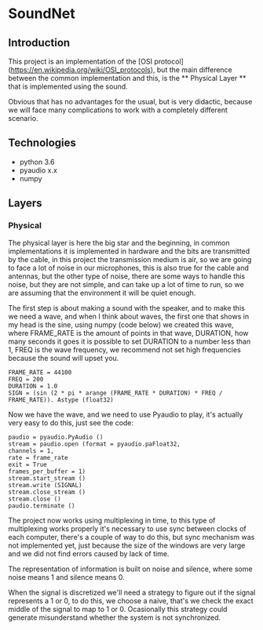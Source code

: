 # SoundNet
## Introduction
This project is an implementation of the [OSI protocol] (https://en.wikipedia.org/wiki/OSI_protocols), but the main difference
between the common implementation and this, is the ** Physical Layer ** that is implemented using the sound.

Obvious that has no advantages for the usual, but is very didactic, because we will face many complications
to work with a completely different scenario.
## Technologies
- python 3.6
- pyaudio x.x
- numpy

## Layers
### Physical
The physical layer is here the big star and the beginning, in common implementations it is implemented in hardware and the bits
are transmitted by the cable, in this project the transmission medium is air, so we are going to face a lot of noise in
our microphones, this is also true for the cable and antennas, but the other type of noise, there are some ways to
handle this noise, but they are not simple, and can take up a lot of time to run, so we are assuming that the environment
it will be quiet enough.

The first step is about making a sound with the speaker, and to make this we need a wave, and when I think about waves, 
the first one that shows in my head is the sine, using numpy (code below)
we created this wave, where FRAME_RATE is the amount of points in that wave, DURATION, how many seconds it goes
it is possible to set DURATION to a number less than 1, FREQ is the wave frequency, we recommend not
set high frequencies because the sound will upset you.

    FRAME_RATE = 44100
    FREQ = 200
    DURATION = 1.0
    SIGN = (sin (2 * pi * arange (FRAME_RATE * DURATION) * FREQ / FRAME_RATE)). Astype (float32)

Now we have the wave, and we need to use Pyaudio to play, it's actually very easy to do this, just see the code:

    paudio = pyaudio.PyAudio ()
    stream = paudio.open (format = pyaudio.paFloat32,
    channels = 1,
    rate = frame_rate
    exit = True
    frames_per_buffer = 1)
    stream.start_stream ()
    stream.write (SIGNAL)
    stream.close_stream ()
    stream.close ()
    paudio.terminate ()
The project now works using multiplexing in time, to this type of multiplexing works properly it's necessary to use sync
between clocks of each computer, there's a couple of way to do this, but sync mechanism was not implemented yet,
 just because the size of the windows are very large and we did not find errors caused by lack of time.
 
The representation of information is built on noise and silence, where some noise means 1 and silence means 0.

When the signal is discretized we'll need a strategy to figure out if the signal represents a 1 or 0, to do this, we
choose a naive, that's we check the exact middle of the signal to map to 1 or 0. Ocasionally this strategy could 
generate misunderstand whether the system is not synchronized. 

